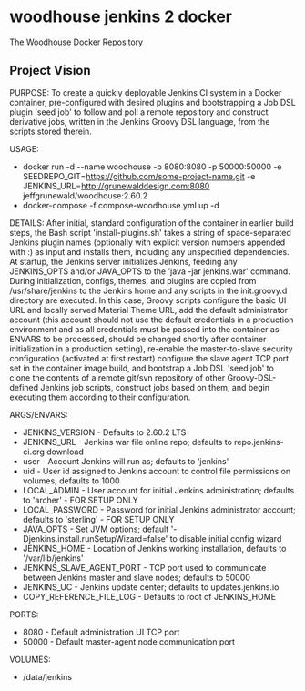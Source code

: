 # woodhouse jenkins 2 docker

The Woodhouse Docker Repository

## Project Vision

PURPOSE:
To create a quickly deployable Jenkins CI system in a Docker container, pre-configured with desired plugins
and bootstrapping a Job DSL plugin 'seed job' to follow and poll a remote repository and construct derivative
jobs, written in the Jenkins Groovy DSL language, from the scripts stored therein.

USAGE:
  * docker run -d --name woodhouse -p 8080:8080 -p 50000:50000 -e SEEDREPO_GIT=https://github.com/some-project-name.git
    -e JENKINS_URL=http://grunewalddesign.com:8080 jeffgrunewald/woodhouse:2.60.2
  * docker-compose -f compose-woodhouse.yml up -d

DETAILS:
After initial, standard configuration of the container in earlier build steps, the Bash script 'install-plugins.sh' takes a
string of space-separated Jenkins plugin names (optionally with explicit version numbers appended with :) as input and installs
them, including any unspecified dependencies. At startup, the Jenkins server initializes Jenkins, feeding any JENKINS_OPTS and/or
JAVA_OPTS to the 'java -jar jenkins.war' command. During initialization, configs, themes, and plugins are copied from /usr/share/jenkins to the Jenkins home and any scripts in the init.groovy.d directory are executed. In this case, Groovy scripts
configure the basic UI URL and locally served Material Theme URL, add the default administrator account (this account should not
use the default credentials in a production environment and as all credentials must be passed into the container as ENVARS to be
processed, should be changed shortly after container initialization in a production setting), re-enable the master-to-slave
security configuration (activated at first restart) configure the slave agent TCP port set in the container image build, and
bootstrap a Job DSL 'seed job' to clone the contents of a remote git/svn repository of other Groovy-DSL-defined Jenkins job scripts,
construct jobs based on them, and begin executing them according to their configuration.

ARGS/ENVARS:
  * JENKINS_VERSION - Defaults to 2.60.2 LTS
  * JENKINS_URL - Jenkins war file online repo; defaults to repo.jenkins-ci.org download
  * user - Account Jenkins will run as; defaults to 'jenkins'
  * uid - User id assigned to Jenkins account to control file permissions on volumes; defaults to 1000
  * LOCAL_ADMIN - User account for initial Jenkins administration; defaults to 'archer' - FOR SETUP ONLY
  * LOCAL_PASSWORD - Password for initial Jenkins administrator account; defaults to 'sterling' - FOR SETUP ONLY
  * JAVA_OPTS - Set JVM options; default '-Djenkins.install.runSetupWizard=false' to disable initial config wizard
  * JENKINS_HOME - Location of Jenkins working installation, defaults to '/var/lib/jenkins'
  * JENKINS_SLAVE_AGENT_PORT - TCP port used to communicate between Jenkins master and slave nodes; defaults to 50000
  * JENKINS_UC - Jenkins update center; defaults to updates.jenkins.io
  * COPY_REFERENCE_FILE_LOG - Defaults to root of JENKINS_HOME

PORTS:
  * 8080 - Default administration UI TCP port
  * 50000 - Default master-agent node communication port

VOLUMES:
  * /data/jenkins
